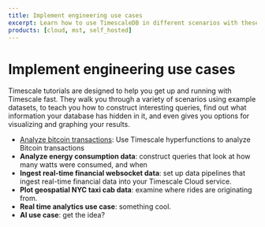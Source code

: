 ```yaml
---
title: Implement engineering use cases
excerpt: Learn how to use TimescaleDB in different scenarios with these step-by-step tutorials
products: [cloud, mst, self_hosted]
---
```


# Implement engineering use cases

Timescale tutorials are designed to help you get up and running with Timescale
fast. They walk you through a variety of scenarios using example datasets, to
teach you how to construct interesting queries, find out what information your
database has hidden in it, and even gives you options for visualizing and
graphing your results.

* [Analyze bitcoin transactions][analyse-bitcoin-transactions]: Use Timescale hyperfunctions to analyze Bitcoin transactions
* **Analyze energy consumption data**: construct queries that look at how many watts were consumed, and when
* **Ingest real-time financial websocket data**: set up data pipelines that ingest real-time financial data into 
  your Timescale Cloud service.
* **Plot geospatial NYC taxi cab data**: examine where rides are originating from.
* **Real time analytics use case**: something cool.
* **AI use case**: get the idea?


[beginner-fleet]: /tutorials/:currentVersion:/nyc-taxi-cab/
[beginner-finance]: /tutorials/:currentVersion:/financial-tick-data/
[beginner-crypto]: /tutorials/:currentVersion:/blockchain-query/
[analyse-bitcoin-transactions]: /tutorials/:currentVersion:/analyse-bitcoin-transactions/
[beginner-energy]: /tutorials/:currentVersion:/energy-data/
[intermediate-fleet]: /tutorials/:currentVersion:/nyc-taxi-geospatial/
[intermediate-crypto]: /tutorials/:currentVersion:/blockchain-analyze/
[advanced-finance]: /tutorials/:currentVersion:/financial-ingest-real-time/
